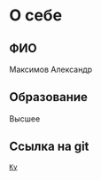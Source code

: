# О себе
## ФИО
Максимов Александр
## Образование 
Высшее
## Ссылка на git
<code>[Ку](https://github.com/ctakah05)